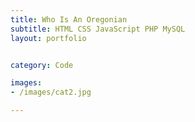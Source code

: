 ```yaml
---
title: Who Is An Oregonian            
subtitle: HTML CSS JavaScript PHP MySQL
layout: portfolio


category: Code

images:
- /images/cat2.jpg

---
```

